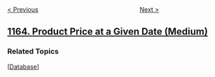<!--|This file generated by command(leetcode description); DO NOT EDIT.    |-->
<!--+----------------------------------------------------------------------+-->
<!--|@author    openset <openset.wang@gmail.com>                           |-->
<!--|@link      https://github.com/openset                                 |-->
<!--|@home      https://github.com/openset/leetcode                        |-->
<!--+----------------------------------------------------------------------+-->

[< Previous](../last-substring-in-lexicographical-order "Last Substring in Lexicographical Order")
　　　　　　　　　　　　　　　　
[Next >](../single-row-keyboard "Single-Row Keyboard")

## [1164. Product Price at a Given Date (Medium)](https://leetcode.com/problems/product-price-at-a-given-date "指定日期的产品价格")



### Related Topics
  [[Database](../../tag/database/README.md)]
